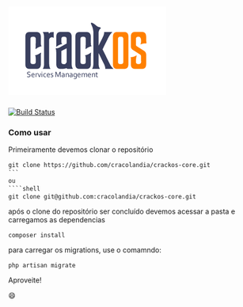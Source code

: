 ![CrackOS](public/logo.png)
======
[![Build Status](https://travis-ci.org/cracolandia/crackos-core.svg?branch=master)](https://travis-ci.org/cracolandia/crackos)
### Como usar

Primeiramente devemos clonar o repositório

````shell
git clone https://github.com/cracolandia/crackos-core.git
```
ou
````shell
git clone git@github.com:cracolandia/crackos-core.git
````

após o clone do repositório ser concluído devemos acessar a pasta e carregamos as dependencias


````shell
composer install
````

para carregar os migrations, use o comamndo:

````shell
php artisan migrate
````

Aproveite!

:smile: